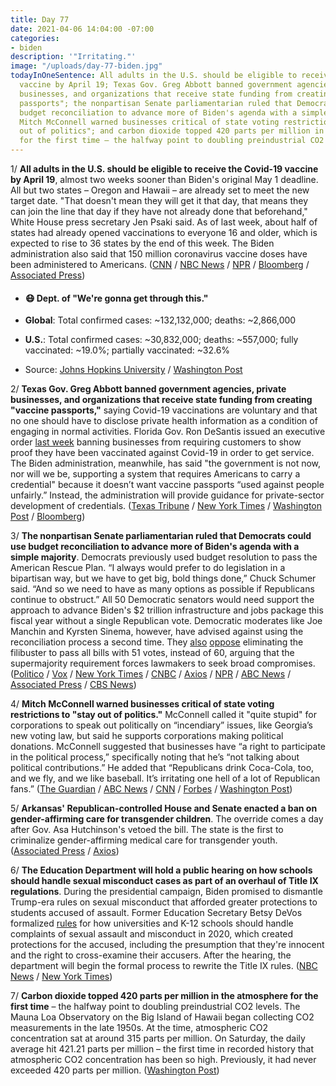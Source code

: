 ```yaml
---
title: Day 77
date: 2021-04-06 14:04:00 -07:00
categories:
- biden
description: '"Irritating."'
image: "/uploads/day-77-biden.jpg"
todayInOneSentence: All adults in the U.S. should be eligible to receive the Covid-19
  vaccine by April 19; Texas Gov. Greg Abbott banned government agencies, private
  businesses, and organizations that receive state funding from creating "vaccine
  passports"; the nonpartisan Senate parliamentarian ruled that Democrats could use
  budget reconciliation to advance more of Biden's agenda with a simple majority;
  Mitch McConnell warned businesses critical of state voting restrictions to "stay
  out of politics"; and carbon dioxide topped 420 parts per million in the atmosphere
  for the first time – the halfway point to doubling preindustrial CO2 levels.
---
```


1/ **All adults in the U.S. should be eligible to receive the Covid-19 vaccine by April 19**, almost two weeks sooner than Biden's original May 1 deadline. All but two states – Oregon and Hawaii – are already set to meet the new target date. "That doesn't mean they will get it that day, that means they can join the line that day if they have not already done that beforehand," White House press secretary Jen Psaki said. As of last week, about half of states had already opened vaccinations to everyone 16 and older, which is expected to rise to 36 states by the end of this week. The Biden administration also said that 150 million coronavirus vaccine doses have been administered to Americans. ([CNN](https://www.cnn.com/2021/04/06/politics/coronavirus-vaccine-deadline-biden/index.html) / [NBC News](https://www.nbcnews.com/politics/white-house/biden-announce-april-19-deadline-making-all-adults-eligible-covid-n1263133) / [NPR](https://www.npr.org/sections/coronavirus-live-updates/2021/04/06/984745020/biden-will-direct-states-to-make-all-adults-vaccine-eligible-by-april-19) / [Bloomberg](https://www.bloomberg.com/news/articles/2021-04-06/biden-to-urge-making-vaccines-open-to-all-adults-by-april-19?sref=MIBMEEoj) / [Associated Press](https://apnews.com/article/biden-move-vaccine-eligibility-date-april-19-021157c7bdf964181e3b63f51b89601e))

* #### 😷 Dept. of "We're gonna get through this."

* **Global**: Total confirmed cases: \~132,132,000; deaths: \~2,866,000

* **U.S.**: Total confirmed cases: \~30,832,000; deaths: \~557,000; fully vaccinated: \~19.0%; partially vaccinated: \~32.6%

* Source: [Johns Hopkins University](https://coronavirus.jhu.edu/map.html) / [Washington Post](https://www.washingtonpost.com/graphics/2020/health/covid-vaccine-states-distribution-doses/)

2/ **Texas Gov. Greg Abbott banned government agencies, private businesses, and organizations that receive state funding from creating "vaccine passports,"** saying Covid-19 vaccinations are voluntary and that no one should have to disclose private health information as a condition of engaging in normal activities. Florida Gov. Ron DeSantis issued an executive order [last week](https://www.washingtonpost.com/business/florida-governor-issues-order-banning-vaccine-passports/2021/04/02/d1a46c2c-93f2-11eb-aadc-af78701a30ca_story.html) banning businesses from requiring customers to show proof they have been vaccinated against Covid-19 in order to get service. The Biden administration, meanwhile, has said "the government is not now, nor will we be, supporting a system that requires Americans to carry a credential" because it doesn’t want vaccine passports “used against people unfairly.” Instead, the administration will provide guidance for private-sector development of credentials. ([Texas Tribune](https://www.texastribune.org/2021/04/06/texas-greg-abbott-covid-vaccine-passport/) / [New York Times](https://www.nytimes.com/2021/04/06/us/texas-covid-vaccine-passport.html) / [Washington Post](https://www.washingtonpost.com/nation/2021/04/06/coronavirus-covid-live-updates-us/#link-GIM7NXEYN5CHDMCXTQ6JYDG2SQ) / [Bloomberg](https://www.bloomberg.com/news/articles/2021-04-06/white-house-says-u-s-won-t-issue-vaccine-passports?sref=MIBMEEoj))

3/ **The nonpartisan Senate parliamentarian ruled that Democrats could use budget reconciliation to advance more of Biden's agenda with a simple majority**. Democrats previously used budget resolution to pass the American Rescue Plan. “I always would prefer to do legislation in a bipartisan way, but we have to get big, bold things done,” Chuck Schumer said. “And so we need to have as many options as possible if Republicans continue to obstruct.” All 50 Democratic senators would need support the approach to advance Biden's $2 trillion infrastructure and jobs package this fiscal year without a single Republican vote. Democratic moderates like Joe Manchin and Kyrsten Sinema, however, have advised against using the reconciliation process a second time. They [also](https://www.politico.com/news/2021/04/05/manchin-biden-spending-plan-479058) [oppose](https://www.wsj.com/articles/kyrsten-sinema-defends-filibuster-as-pressure-mounts-from-progressives-11617714005) eliminating the filibuster to pass all bills with 51 votes, instead of 60, arguing that the supermajority requirement forces lawmakers to seek broad compromises. ([Politico](https://www.politico.com/news/2021/04/05/schumer-filibuster-senate-479109) / [Vox](https://www.vox.com/2021/4/5/22367832/senate-democrats-budget-reconciliation-filibuster) / [New York Times](https://www.nytimes.com/live/2021/04/06/us/biden-news-today/a-ruling-by-a-top-senate-official-gives-democrats-a-way-around-filibusters) / [CNBC](https://www.cnbc.com/2021/04/05/chuck-schumer-says-senate-can-pass-another-bill-through-budget-reconciliation.html) / [Axios](https://www.axios.com/senate-parlimentarian-reconciliation-186a9457-aad1-490c-86be-32d640c6d264.html) / [NPR](https://www.npr.org/2021/04/05/984596350/ruling-by-senate-parliamentarian-opens-up-potential-pathway-for-democrats) / [ABC News](https://abcnews.go.com/Business/wireStory/biden-boosted-senate-rules-gop-bucks-infrastructure-76893147) / [Associated Press](https://apnews.com/article/joe-biden-politics-bills-ad7e57c5ed9151469a2f579765de4f1a) / [CBS News](https://www.cbsnews.com/news/infrastrucutre-bill-american-jobs-plan-reconciliation-senate-parliamentarian/))

4/ **Mitch McConnell warned businesses critical of state voting restrictions to "stay out of politics."** McConnell called it "quite stupid" for corporations to speak out politically on “incendiary” issues, like Georgia’s new voting law, but said he supports corporations making political donations. McConnell suggested that businesses have “a right to participate in the political process,” specifically noting that he’s “not talking about political contributions.” He added that “Republicans drink Coca-Cola, too, and we fly, and we like baseball. It’s irritating one hell of a lot of Republican fans.” ([The Guardian](https://www.theguardian.com/us-news/2021/apr/05/mitch-mcconnell-voting-restrictions-corporate-america) / [ABC News](https://abcnews.go.com/Politics/wireStory/mcconnell-warns-biz-off-political-speech-stupid-76903039) / [CNN](https://www.cnn.com/2021/04/06/politics/mcconnell-businesses-georgia-elections-law/index.html) / [Forbes](https://www.forbes.com/sites/andrewsolender/2021/04/06/mcconnell-tells-businesses-to-stay-out-of-politics--except-with-campaign-donations/?sh=864619552542) / [Washington Post](https://www.washingtonpost.com/politics/2021/04/06/joe-biden-live-updates/#link-3XA4EEMEVFEO3EAGSMA4LM4PQY))

5/ **Arkansas' Republican-controlled House and Senate enacted a ban on gender-affirming care for transgender children**.
The override comes a day after Gov. Asa Hutchinson's vetoed the bill. The state is the first to criminalize gender-affirming medical care for transgender youth. ([Associated Press](https://apnews.com/article/us-news-arkansas-legislature-legislation-asa-hutchinson-dce1d5ca9450b255caabc18f547f7b9b) / [Axios](https://www.axios.com/arkansas-transgender-children-health-care-3ee1ee59-88ad-4acd-b10a-933b7aca5cae.html))

6/ **The Education Department will hold a public hearing on how schools should handle sexual misconduct cases as part of an overhaul of Title IX regulations**. During the presidential campaign, Biden promised to dismantle Trump-era rules on sexual misconduct that afforded greater protections to students accused of assault. Former Education Secretary Betsy DeVos formalized [rules](https://whatthefuckjusthappenedtoday.com/2020/05/06/day-1203/#6-betsy-devos-released-finalized-gui) for how universities and K-12 schools should handle complaints of sexual assault and misconduct in 2020, which created protections for the accused, including the presumption that they're innocent and the right to cross-examine their accusers. After the hearing, the department will begin the formal process to rewrite the Title IX rules. ([NBC News](https://www.nbcnews.com/news/us-news/biden-administration-announces-next-steps-overhauling-title-ix-campus-sexual-n1263113) / [New York Times](https://www.nytimes.com/2021/04/06/us/politics/biden-title-ix.html))

7/ **Carbon dioxide topped 420 parts per million in the atmosphere for the first time** – the halfway point to doubling preindustrial CO2 levels. The Mauna Loa Observatory on the Big Island of Hawaii began collecting CO2 measurements in the late 1950s. At the time, atmospheric CO2 concentration sat at around 315 parts per million. On Saturday, the daily average hit 421.21 parts per million – the first time in recorded history that atmospheric CO2 concentration has been so high. Previously, it had never exceeded 420 parts per million. ([Washington Post](https://www.washingtonpost.com/weather/2021/04/05/atmospheric-co2-concentration-record/))